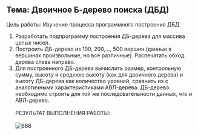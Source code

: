 ## Тема: Двоичное Б-дерево поиска (ДБД)
Цель работы: Изучение процесса программного построения ДБД.
1. Разработать подпрограмму построения ДБ-дерева для массива целых чисел.
2. Построить ДБ-дерево из 100, 200,…, 500 вершин (данные в вершинах произвольные, но все различные). Распечатать обход дерева слева направо.
3. Для построенного ДБ-дерева вычислить размер, контрольную сумму, высоту и среднюю высоту (как для двоичного дерева) и высоту ДБ-дерева как количество уровней, сравнить их с аналогичными характеристиками АВЛ-дерева. ДБ-дерево необходимо строить для той же последовательности данных, что и АВЛ-дерево.
<br><br>РЕЗУЛЬТАТ ВЫПОЛНЕНИЯ РАБОТЫ:<br><br>
![666](https://github.com/pirocsilin/educational/assets/97364957/49043d54-2fbc-4f71-8c0a-1923fca1d713)
